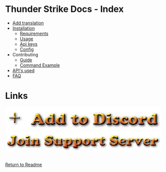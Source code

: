 # Thunder Strike Docs - Index

- [Add translation](TRANSLATE.md)
- [Installation](INSTALLATION.md)
  - [Requirements](INSTALLATION.md#requirements)
  - [Usage](INSTALLATION.md#usage)
  - [Api keys](INSTALLATION.md#api-keys)
  - [Config](INSTALLATION.md#config)
- Contributing
  - [Guide](CONTRIBUTING.md)
  - [Command Example](COMMAND_OPTIONS.md)
- [API's used](APIS_USED.md)
- [FAQ](./FAQ.md)

# Links

[![Add Thunder Strike](../.github/add-to-discord.png)](https://discord.com/oauth2/authorize?client_id=632843197600759809&scope=bot&permissions=1945632119)
[![Thunder Strike Support server](../.github/join-support-server.png)](https://discord.gg/SgCABjZ3cy)

##

[Return to Readme](https://github.com/koushikpuppala5/ThunderStrike_Bot)

